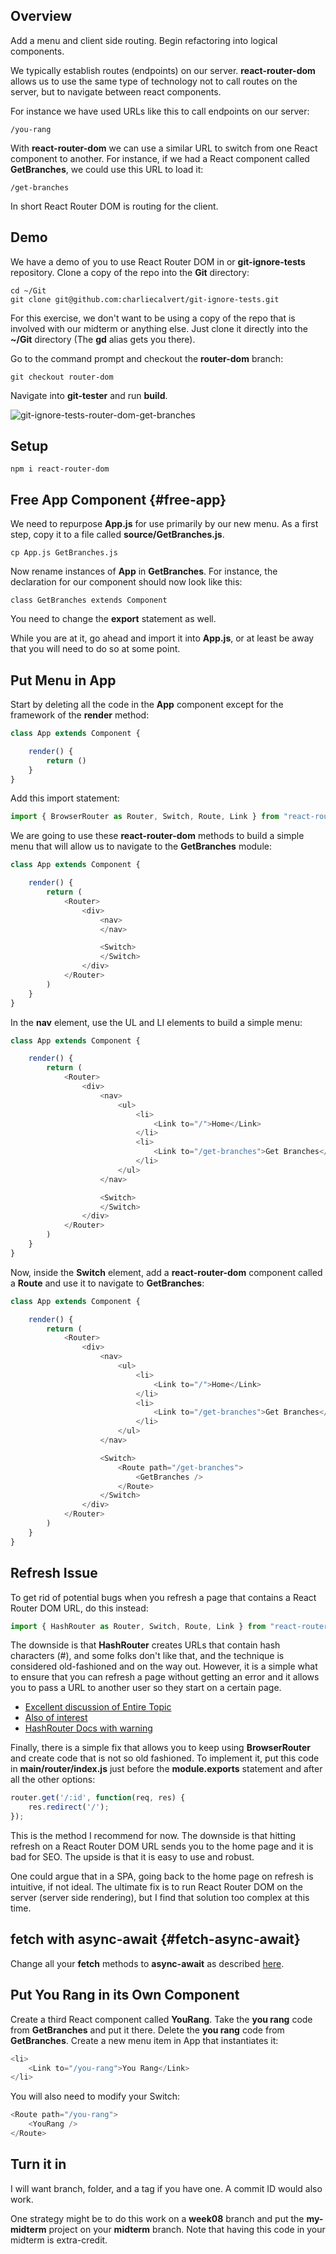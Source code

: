 ## Overview

Add a menu and client side routing. Begin refactoring into logical components.

We typically establish routes (endpoints) on our server. **react-router-dom** allows us to use the same type of technology not to call routes on the server, but to navigate between react components.

For instance we have used URLs like this to call endpoints on our server:

    /you-rang

With **react-router-dom** we can use a similar URL to switch from one React component to another. For instance, if we had a React component called **GetBranches**, we could use this URL to load it:

    /get-branches

In short React Router DOM is routing for the client.

## Demo

We have a demo of you to use React Router DOM in or **git-ignore-tests** repository. Clone
a copy of the repo into the **Git** directory:

    cd ~/Git
    git clone git@github.com:charliecalvert/git-ignore-tests.git

For this exercise, we don't want to be using a copy of the repo that is
involved with our midterm or anything else. Just clone it directly into the
**~/Git** directory (The **gd** alias gets you there).

Go to the command prompt and checkout the **router-dom** branch:

    git checkout router-dom

Navigate into **git-tester** and run **build**.

![git-ignore-tests-router-dom-get-branches][grd]

## Setup

    npm i react-router-dom

## Free App Component {#free-app}

We need to repurpose **App.js** for use primarily by our new menu. As a first step, copy it to a file called **source/GetBranches.js**.

    cp App.js GetBranches.js

Now rename instances of **App** in **GetBranches**. For instance, the declaration for our component should now look like this:

    class GetBranches extends Component

You need to change the **export** statement as well.

While you are at it, go ahead and import it into **App.js**, or at least be away that you will need to do so at some point.

## Put Menu in App

Start by deleting all the code in the **App** component except for the framework of the **render** method:

```javascript
class App extends Component {

    render() {
        return ()
    }
}
```

Add this import statement:

```javascript
import { BrowserRouter as Router, Switch, Route, Link } from "react-router-dom";
```

We are going to use these **react-router-dom** methods to build a simple menu that will allow us to navigate to the **GetBranches** module:

```javascript
class App extends Component {

    render() {
        return (
            <Router>
                <div>
                    <nav>
                    </nav>

                    <Switch>
                    </Switch>
                </div>
            </Router>
        )
    }
}
```

In the **nav** element, use the UL and LI elements to build a simple menu:

```javascript
class App extends Component {

    render() {
        return (
            <Router>
                <div>
                    <nav>
                        <ul>
                            <li>
                                <Link to="/">Home</Link>
                            </li>
                            <li>
                                <Link to="/get-branches">Get Branches</Link>
                            </li>
                        </ul>
                    </nav>

                    <Switch>
                    </Switch>
                </div>
            </Router>
        )
    }
}
```

Now, inside the **Switch** element, add a **react-router-dom** component called a **Route** and use it to navigate to **GetBranches**:

```javascript
class App extends Component {

    render() {
        return (
            <Router>
                <div>
                    <nav>
                        <ul>
                            <li>
                                <Link to="/">Home</Link>
                            </li>
                            <li>
                                <Link to="/get-branches">Get Branches</Link>
                            </li>
                        </ul>
                    </nav>

                    <Switch>
                        <Route path="/get-branches">
                            <GetBranches />
                        </Route>
                    </Switch>
                </div>
            </Router>
        )
    }
}
```

## Refresh Issue

To get rid of potential bugs when you refresh a page that contains a React Router DOM URL, do this instead:

```javascript
import { HashRouter as Router, Switch, Route, Link } from "react-router-dom";
```

The downside is that **HashRouter** creates URLs that contain hash characters (#), and some folks don't like that, and the technique is considered old-fashioned and on the way out. However, it is a simple what to ensure that you can refresh a page without getting an error and it allows you to pass a URL to another user so they start on a certain page.

- [Excellent discussion of Entire Topic](https://stackoverflow.com/a/36623117/253576)
- [Also of interest](https://stackoverflow.com/a/43470639/253576)
- [HashRouter Docs with warning](https://github.com/ReactTraining/react-router/blob/master/packages/react-router-dom/docs/api/HashRouter.md)

Finally, there is a simple fix that allows you to keep using **BrowserRouter** and create code that is not so old fashioned. To implement it, put this code in **main/router/index.js** just before the **module.exports** statement and after all the other options:

```javascript
router.get('/:id', function(req, res) {
    res.redirect('/');
});
```

This is the method I recommend for now. The downside is that hitting refresh on a React Router DOM URL sends you to the home page and it is bad for SEO. The upside is that it is easy to use and robust.

One could argue that in a SPA, going back to the home page on refresh is intuitive, if not ideal. The ultimate fix is to run React Router DOM on the server (server side rendering), but I find that solution too complex at this time.

## fetch with async-await {#fetch-async-await}

Change all your **fetch** methods to **async-await** as described [here][mdaa].

## Put You Rang in its Own Component

Create a third React component called **YouRang**. Take the **you rang** code from **GetBranches** and put it there. Delete the **you rang** code from **GetBranches**. Create a new menu item in App that instantiates it:

```JavaScript
<li>
    <Link to="/you-rang">You Rang</Link>
</li>
```

You will also need to modify your Switch:

```javascript
<Route path="/you-rang">
    <YouRang />
</Route>
```

## Turn it in

I will want branch, folder, and a tag if you have one. A commit ID would also work.

One strategy might be to do this work on a **week08** branch and put the **my-midterm** project on your **midterm** branch. Note that having this code in your midterm is extra-credit.

<!--       -->
<!-- links -->
<!--       -->

[mdaa]: https://www.elvenware.com/teach/assignments/midterm-final/Isit320Midterm2019.html#fetchawait
[grd]: https://s3.amazonaws.com/bucket01.elvenware.com/images/git-ignore-tests-router-dom-get-branches.png
